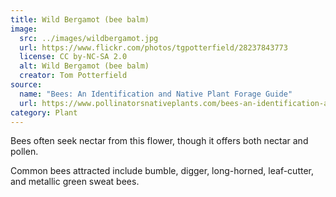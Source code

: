 ```yaml
---
title: Wild Bergamot (bee balm)
image:
  src: ../images/wildbergamot.jpg
  url: https://www.flickr.com/photos/tgpotterfield/28237843773
  license: CC by-NC-SA 2.0
  alt: Wild Bergamot (bee balm)
  creator: Tom Potterfield
source:
  name: "Bees: An Identification and Native Plant Forage Guide"
  url: https://www.pollinatorsnativeplants.com/bees-an-identification-and-native-plant-forage-guide.html
category: Plant
---
```

Bees often seek nectar from this flower, though it offers both nectar and pollen.

Common bees attracted include bumble, digger, long-horned, leaf-cutter, and metallic green sweat bees.